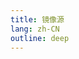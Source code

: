 ```yaml
---
title: 镜像源
lang: zh-CN
outline: deep
---
```


<script setup lang="ts">
import Mirrors from "./Mirrors.vue";
</script>

<Mirrors />
